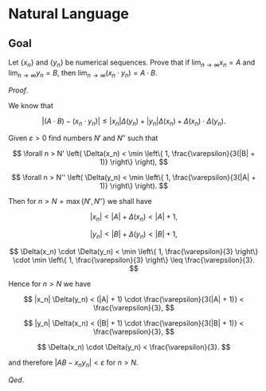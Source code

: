 # Natural Language

## Goal

Let $\{x_n\}$ and $\{y_n\}$ be numerical sequences. Prove that if $\lim_{n \to \infty} x_n = A$ and $\lim_{n \to \infty} y_n = B$, then $\lim_{n \to \infty} (x_n \cdot y_n) = A \cdot B$.

$Proof.$

We know that

$$
|(A \cdot B) - (x_n \cdot y_n)| \leq |x_n| \Delta(y_n) + |y_n| \Delta(x_n) + \Delta(x_n) \cdot \Delta(y_n).
$$

Given $\varepsilon > 0$ find numbers $N'$ and $N''$ such that

$$
\forall n > N' \left( \Delta(x_n) < \min \left\{ 1, \frac{\varepsilon}{3(|B| + 1)} \right\} \right),
$$

$$
\forall n > N'' \left( \Delta(y_n) < \min \left\{ 1, \frac{\varepsilon}{3(|A| + 1)} \right\} \right).
$$

Then for $n > N = \max\{N', N''\}$ we shall have

$$
|x_n| < |A| + \Delta(x_n) < |A| + 1,
$$

$$
|y_n| < |B| + \Delta(y_n) < |B| + 1,
$$

$$
\Delta(x_n) \cdot \Delta(y_n) < \min \left\{ 1, \frac{\varepsilon}{3} \right\} \cdot \min \left\{ 1, \frac{\varepsilon}{3} \right\} \leq \frac{\varepsilon}{3}.
$$

Hence for $n > N$ we have

$$
|x_n| \Delta(y_n) < (|A| + 1) \cdot \frac{\varepsilon}{3(|A| + 1)} < \frac{\varepsilon}{3},
$$

$$
|y_n| \Delta(x_n) < (|B| + 1) \cdot \frac{\varepsilon}{3(|B| + 1)} < \frac{\varepsilon}{3},
$$

$$
\Delta(x_n) \cdot \Delta(y_n) < \frac{\varepsilon}{3}.
$$

and therefore $|AB - x_n y_n| < \varepsilon$ for $n > N$.

$Qed.$